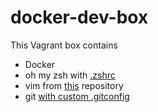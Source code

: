 # docker-dev-box

This Vagrant box contains

  - Docker
  - oh my zsh with [.zshrc](https://raw.githubusercontent.com/rastkojokic/dotfiles/master/zshrc)
  - vim from [this](https://github.com/rastkojokic/vimfiles) repository
  - git [with custom .gitconfig](https://github.com/rastkojokic/dotfiles/blob/master/gitconfig)
